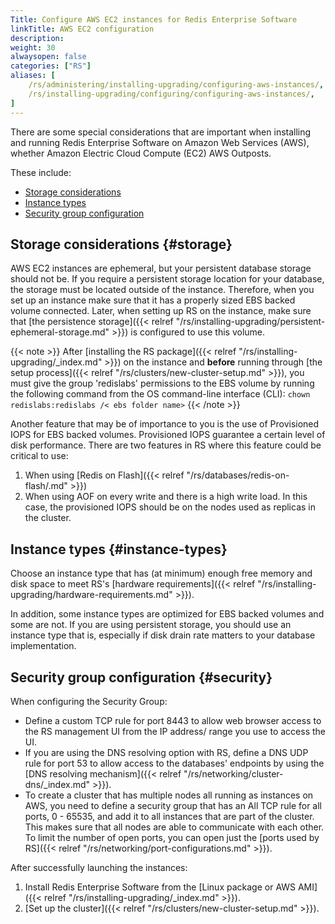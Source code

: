 ```yaml
---
Title: Configure AWS EC2 instances for Redis Enterprise Software
linkTitle: AWS EC2 configuration
description:
weight: 30
alwaysopen: false
categories: ["RS"]
aliases: [
    /rs/administering/installing-upgrading/configuring-aws-instances/,
    /rs/installing-upgrading/configuring/configuring-aws-instances/,
]
---
```

There are some special considerations that are important when installing
and running Redis Enterprise Software on Amazon Web Services (AWS), whether Amazon Electric Cloud Compute (EC2) AWS Outposts.  

These include:

- [Storage considerations](#storage)
- [Instance types](#instance-types)
- [Security group configuration](#security)

## Storage considerations {#storage}

AWS EC2 instances are ephemeral, but your persistent database storage should
not be. If you require a persistent storage location for your database,
the storage must be located outside of the instance. Therefore, when you
set up an instance make sure that it has a properly sized EBS backed volume
connected. Later, when setting up RS on the instance, make sure that [the
persistence storage]({{< relref "/rs/installing-upgrading/persistent-ephemeral-storage.md" >}}) is configured to use this volume.

{{< note >}}
After [installing the RS package]({{< relref "/rs/installing-upgrading/_index.md" >}}) on the instance
and **before** running through [the setup process]({{< relref "/rs/clusters/new-cluster-setup.md" >}}),
you must give the group 'redislabs' permissions to the EBS volume by
running the following command from the OS command-line interface (CLI):
`chown redislabs:redislabs /< ebs folder name>`
{{< /note >}}

Another feature that may be of importance to you is the use of
Provisioned IOPS for EBS backed volumes. Provisioned IOPS guarantee a
certain level of disk performance. There are two features in RS where
this feature could be critical to use:

1. When using [Redis on
    Flash]({{< relref "/rs/databases/redis-on-flash/.md" >}})
1. When using AOF on every write and there is a high write load. In
    this case, the provisioned IOPS should be on the nodes used as
    replicas in the cluster.

## Instance types {#instance-types}

Choose an instance type that has (at minimum) enough free memory and
disk space to meet RS's [hardware
requirements]({{< relref "/rs/installing-upgrading/hardware-requirements.md" >}}).

In addition, some instance types are optimized for EBS backed volumes
and some are not. If you are using persistent storage, you should use an
instance type that is, especially if disk drain rate matters to your database
implementation.

## Security group configuration {#security}

When configuring the Security Group:

- Define a custom TCP rule for port 8443 to allow web browser access
    to the RS management UI from the IP address/ range you use to
    access the UI.
- If you are using the DNS resolving option with RS, define a DNS UDP
    rule for port 53 to allow access to the databases' endpoints by
    using the [DNS resolving mechanism]({{< relref "/rs/networking/cluster-dns/_index.md" >}}).
- To create a cluster that has multiple nodes all running as instances on AWS,
    you need to define a security group that has an All TCP rule for all ports, 0 - 65535,
    and add it to all instances that are part of the cluster.
    This makes sure that all nodes are able to communicate with each other.
    To limit the number of open ports, you can open just the [ports used by RS]({{< relref "/rs/networking/port-configurations.md" >}}).

After successfully launching the instances:

1. Install Redis Enterprise Software from the [Linux package or AWS AMI]({{< relref "/rs/installing-upgrading/_index.md" >}}).
2. [Set up the cluster]({{< relref "/rs/clusters/new-cluster-setup.md" >}}).
